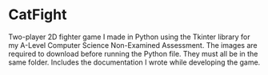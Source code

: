 # CatFight
Two-player 2D fighter game I made in Python using the Tkinter library for my A-Level Computer Science Non-Examined Assessment. 
The images are required to download before running the Python file. They must all be in the same folder.
Includes the documentation I wrote while developing the game.

